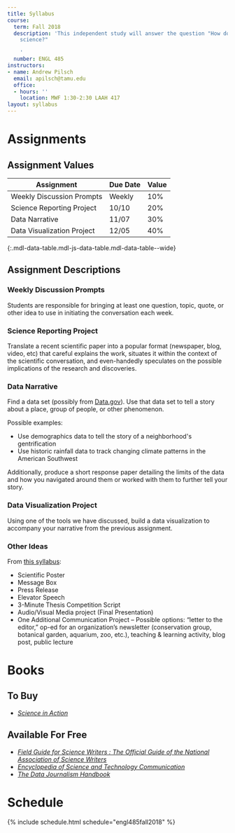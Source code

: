 ```yaml
---
title: Syllabus
course:
  term: Fall 2018
  description: 'This independent study will answer the question "How do we write about
    science?"

    '
  number: ENGL 485
instructors:
- name: Andrew Pilsch
  email: apilsch@tamu.edu
  office:
  - hours: ''
    location: MWF 1:30-2:30 LAAH 417
layout: syllabus
---
```

# Assignments

## Assignment Values

| Assignment                  | Due Date | Value |
|-----------------------------|----------|-------|
| Weekly Discussion Prompts   |   Weekly |  10%  |
| Science Reporting Project   |    10/10 |  20%  |
| Data Narrative              |    11/07 |  30%  |
| Data Visualization Project  |    12/05 |  40%  |
{:.mdl-data-table.mdl-js-data-table.mdl-data-table--wide}

## Assignment Descriptions

### Weekly Discussion Prompts

Students are responsible for bringing at least one question, topic, quote, or other idea to use in initiating the conversation each week.

### Science Reporting Project

Translate a recent scientific paper into a popular format (newspaper, blog, video, etc) that careful explains the work, situates it within the context of the scientific conversation, and even-handedly speculates on the possible implications of the research and discoveries.

### Data Narrative

Find a data set (possibly from [Data.gov](http://data.gov)). Use that data set to tell a story about a place, group of people, or other phenomenon.

Possible examples:

* Use demographics data to tell the story of a neighborhood's gentrification
* Use historic rainfall data to track changing climate patterns in the American Southwest

Additionally, produce a short response paper detailing the limits of the data and how you navigated around them or worked with them to further tell your story.

### Data Visualization Project

Using one of the tools we have discussed, build a data visualization to accompany your narrative from the previous assignment.

### Other Ideas

From [this syllabus](https://ctlsites.uga.edu/bashi/course-material/syllabus/):

* Scientific Poster
* Message Box
* Press Release
* Elevator Speech
* 3-Minute Thesis Competition Script
* Audio/Visual Media project (Final Presentation)
* One Additional Communication Project – Possible options: “letter to the editor,” op-ed for an organization’s newsletter (conservation group, botanical garden, aquarium, zoo, etc.), teaching & learning activity, blog post, public lecture

# Books

## To Buy

* [*Science in Action*](https://www.amazon.com/Science-Action-Scientists-Engineers-Through/dp/0674792912/ref=sr_1_1?ie=UTF8&qid=1534275552&sr=8-1&keywords=science+in+action)

## Available For Free

* [*Field Guide for Science Writers : The Official Guide of the National Association of Science Writers*](https://ebookcentral-proquest-com.ezproxy.library.tamu.edu/lib/tamucs/detail.action?docID=270856)
* [*Encyclopedia of Science and Technology Communication*](http://sk.sagepub.com.ezproxy.library.tamu.edu/reference/scienceandtechnology)
* [*The Data Journalism Handbook*](http://datajournalismhandbook.org/1.0/en/)

# Schedule

{% include schedule.html schedule="engl485fall2018" %}
